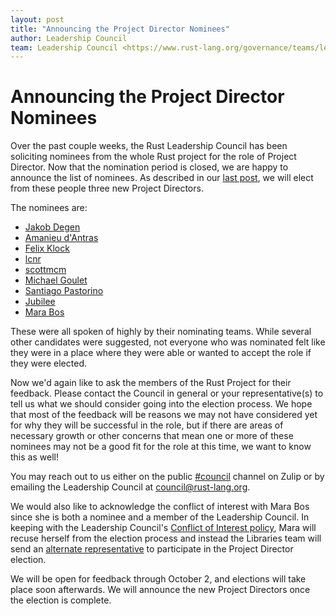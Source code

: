 ```yaml
---
layout: post
title: "Announcing the Project Director Nominees"
author: Leadership Council
team: Leadership Council <https://www.rust-lang.org/governance/teams/leadership-council>
---
```


# Announcing the Project Director Nominees

Over the past couple weeks, the Rust Leadership Council has been soliciting nominees from the whole Rust project for the role of Project Director.
Now that the nomination period is closed, we are happy to announce the list of nominees.
As described in our [last post], we will elect from these people three new Project Directors.

The nominees are:

- [Jakob Degen](https://github.com/JakobDegen)
- [Amanieu d'Antras](https://github.com/Amanieu)
- [Felix Klock](https://github.com/pnkfelix)
- [lcnr](https://github.com/lcnr)
- [scottmcm](https://github.com/scottmcm)
- [Michael Goulet](https://github.com/compiler-errors)
- [Santiago Pastorino](https://github.com/spastorino)
- [Jubilee](https://github.com/workingjubilee)
- [Mara Bos](https://github.com/m-ou-se)

These were all spoken of highly by their nominating teams.
While several other candidates were suggested, not everyone who was nominated felt like they were in a place where they were able or wanted to accept the role if they were elected.

Now we'd again like to ask the members of the Rust Project for their feedback.
Please contact the Council in general or your representative(s) to tell us what we should consider going into the election process.
We hope that most of the feedback will be reasons we may not have considered yet for why they will be successful in the role, but if there are areas of necessary growth or other concerns that mean one or more of these nominees may not be a good fit for the role at this time, we want to know this as well!

You may reach out to us either on the public [#council] channel on Zulip or by emailing the Leadership Council at <council@rust-lang.org>.

We would also like to acknowledge the conflict of interest with Mara Bos since she is both a nominee and a member of the Leadership Council.
In keeping with the Leadership Council's [Conflict of Interest policy], Mara will recuse herself from the election process and instead the Libraries team will send an [alternate representative] to participate in the Project Director election.

We will be open for feedback through October 2, and elections will take place soon afterwards.
We will announce the new Project Directors once the election is complete.

[last post]: https://blog.rust-lang.org/2023/08/30/electing-new-project-directors.html
[#council]: https://rust-lang.zulipchat.com/#narrow/stream/392734-council
[Conflict of Interest policy]: https://rust-lang.github.io/rfcs/3392-leadership-council.html#conflicts-of-interest
[alternate representative]: https://rust-lang.github.io/rfcs/3392-leadership-council.html#alternates-and-forgoing-representation
